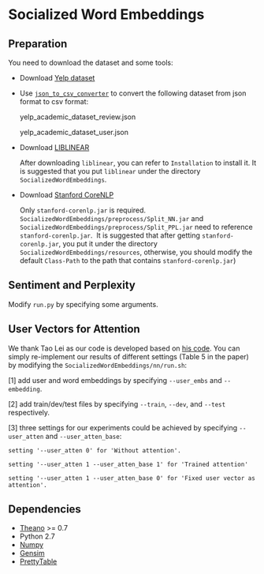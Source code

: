 # Socialized Word Embeddings

## Preparation
You need to download the dataset and some tools:
* Download [Yelp dataset](https://www.yelp.com/dataset_challenge/dataset)

* Use [`json_to_csv_converter`](https://github.com/Yelp/dataset-examples) to convert the following dataset from json format to csv format:
  
  yelp_academic_dataset_review.json
  
  yelp_academic_dataset_user.json

* Download [LIBLINEAR](https://github.com/cjlin1/liblinear)
  
  After downloading `liblinear`, you can refer to `Installation` to install it.
  It is suggested that you put `liblinear` under the directory `SocializedWordEmbeddings`.

* Download [Stanford CoreNLP](https://github.com/stanfordnlp/CoreNLP)
  
  Only `stanford-corenlp.jar` is required. `SocializedWordEmbeddings/preprocess/Split_NN.jar` and    `SocializedWordEmbeddings/preprocess/Split_PPL.jar` need to reference `stanford-corenlp.jar`. 
  It is suggested that after getting `stanford-corenlp.jar`, you put it under the directory `SocializedWordEmbeddings/resources`, otherwise, you should modify the default `Class-Path` to the path that contains `stanford-corenlp.jar`)

## Sentiment and Perplexity

Modify `run.py` by specifying some arguments.

## User Vectors for Attention

We thank Tao Lei as our code is developed based on [his code](https://github.com/taolei87/rcnn/tree/master/code).
You can simply re-implement our results of different settings (Table 5 in the paper) by modifying the `SocializedWordEmbeddings/nn/run.sh`: 

[1] add user and word embeddings by specifying `--user_embs` and `--embedding`.

[2] add train/dev/test files by specifying `--train`, `--dev`, and `--test` respectively.

[3] three settings for our experiments could be achieved by specifying `--user_atten` and `--user_atten_base`:

    setting '--user_atten 0' for 'Without attention'.
    
    setting '--user_atten 1 --user_atten_base 1' for 'Trained attention'
    
    setting '--user_atten 1 --user_atten_base 0' for 'Fixed user vector as attention'.

## Dependencies

* [Theano](http://deeplearning.net/software/theano/) >= 0.7 
* Python 2.7 
* [Numpy](http://www.numpy.org) 
* [Gensim](https://radimrehurek.com/gensim/install.html)
* [PrettyTable](https://pypi.python.org/pypi/PrettyTable)
